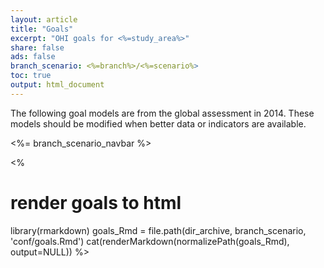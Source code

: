 ```yaml
---
layout: article
title: "Goals"
excerpt: "OHI goals for <%=study_area%>"
share: false
ads: false
branch_scenario: <%=branch%>/<%=scenario%>
toc: true
output: html_document
---
```


The following goal models are from the global assessment in 2014. These models should be modified when better data or indicators are available.

<%= branch_scenario_navbar %>

<%
# render goals to html
library(rmarkdown)
goals_Rmd = file.path(dir_archive, branch_scenario, 'conf/goals.Rmd')
cat(renderMarkdown(normalizePath(goals_Rmd), output=NULL))
%>

<script>
// add bootstrap table styles to pandoc tables
$(document).ready(function () {
  $('tr.header').parent('thead').parent('table').addClass('table table-condensed');
});

// dynamically load mathjax for compatibility with self-contained
(function () {
  var script = document.createElement("script");
  script.type = "text/javascript";
  script.src  = "https://cdn.mathjax.org/mathjax/latest/MathJax.js?config=TeX-AMS-MML_HTMLorMML";
  document.getElementsByTagName("head")[0].appendChild(script);
})();
</script>
 